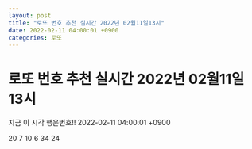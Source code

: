 ```yaml
---
layout: post
title: "로또 번호 추천 실시간 2022년 02월11일13시"
date: 2022-02-11 04:00:01 +0900
categories: 로또
---
```


# 로또 번호 추천 실시간 2022년 02월11일13시

지금 이 시각 행운번호!! 2022-02-11 04:00:01 +0900

 20  7  10  6  34  24 

